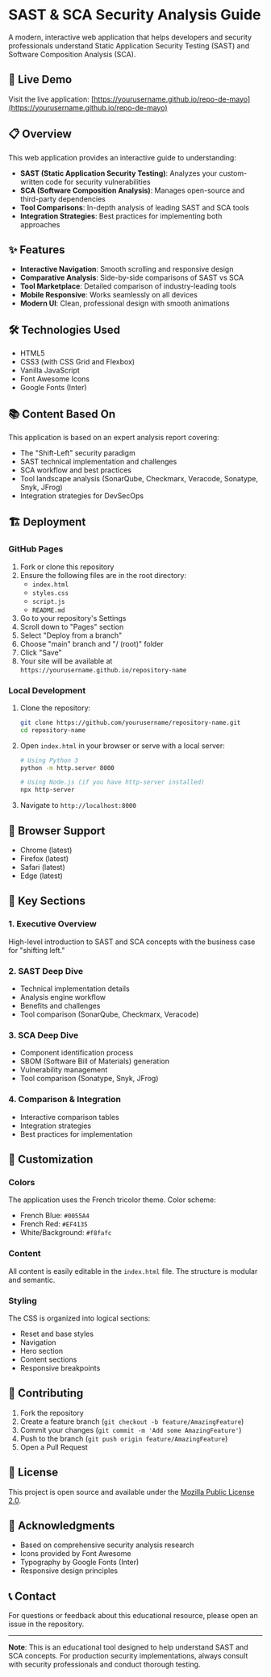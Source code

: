 # SAST & SCA Security Analysis Guide

A modern, interactive web application that helps developers and security professionals understand Static Application Security Testing (SAST) and Software Composition Analysis (SCA).

## 🚀 Live Demo

Visit the live application: [https://yourusername.github.io/repo-de-mayo](https://yourusername.github.io/repo-de-mayo)

## 📋 Overview

This web application provides an interactive guide to understanding:

- **SAST (Static Application Security Testing)**: Analyzes your custom-written code for security vulnerabilities
- **SCA (Software Composition Analysis)**: Manages open-source and third-party dependencies
- **Tool Comparisons**: In-depth analysis of leading SAST and SCA tools
- **Integration Strategies**: Best practices for implementing both approaches

## ✨ Features

- **Interactive Navigation**: Smooth scrolling and responsive design
- **Comparative Analysis**: Side-by-side comparisons of SAST vs SCA
- **Tool Marketplace**: Detailed comparison of industry-leading tools
- **Mobile Responsive**: Works seamlessly on all devices
- **Modern UI**: Clean, professional design with smooth animations

## 🛠️ Technologies Used

- HTML5
- CSS3 (with CSS Grid and Flexbox)
- Vanilla JavaScript
- Font Awesome Icons
- Google Fonts (Inter)

## 📚 Content Based On

This application is based on an expert analysis report covering:

- The "Shift-Left" security paradigm
- SAST technical implementation and challenges
- SCA workflow and best practices
- Tool landscape analysis (SonarQube, Checkmarx, Veracode, Sonatype, Snyk, JFrog)
- Integration strategies for DevSecOps

## 🏗️ Deployment

### GitHub Pages

1. Fork or clone this repository
2. Ensure the following files are in the root directory:
   - `index.html`
   - `styles.css`
   - `script.js`
   - `README.md`
3. Go to your repository's Settings
4. Scroll down to "Pages" section
5. Select "Deploy from a branch"
6. Choose "main" branch and "/ (root)" folder
7. Click "Save"
8. Your site will be available at `https://yourusername.github.io/repository-name`

### Local Development

1. Clone the repository:
   ```bash
   git clone https://github.com/yourusername/repository-name.git
   cd repository-name
   ```

2. Open `index.html` in your browser or serve with a local server:
   ```bash
   # Using Python 3
   python -m http.server 8000
   
   # Using Node.js (if you have http-server installed)
   npx http-server
   ```

3. Navigate to `http://localhost:8000`

## 📱 Browser Support

- Chrome (latest)
- Firefox (latest)
- Safari (latest)
- Edge (latest)

## 🎯 Key Sections

### 1. Executive Overview
High-level introduction to SAST and SCA concepts with the business case for "shifting left."

### 2. SAST Deep Dive
- Technical implementation details
- Analysis engine workflow
- Benefits and challenges
- Tool comparison (SonarQube, Checkmarx, Veracode)

### 3. SCA Deep Dive
- Component identification process
- SBOM (Software Bill of Materials) generation
- Vulnerability management
- Tool comparison (Sonatype, Snyk, JFrog)

### 4. Comparison & Integration
- Interactive comparison tables
- Integration strategies
- Best practices for implementation

## 🔧 Customization

### Colors
The application uses the French tricolor theme. Color scheme:
- French Blue: `#0055A4`
- French Red: `#EF4135`
- White/Background: `#f8fafc`

### Content
All content is easily editable in the `index.html` file. The structure is modular and semantic.

### Styling
The CSS is organized into logical sections:
- Reset and base styles
- Navigation
- Hero section
- Content sections
- Responsive breakpoints

## 🤝 Contributing

1. Fork the repository
2. Create a feature branch (`git checkout -b feature/AmazingFeature`)
3. Commit your changes (`git commit -m 'Add some AmazingFeature'`)
4. Push to the branch (`git push origin feature/AmazingFeature`)
5. Open a Pull Request

## 📄 License

This project is open source and available under the [Mozilla Public License 2.0](LICENSE).

## 🙏 Acknowledgments

- Based on comprehensive security analysis research
- Icons provided by Font Awesome
- Typography by Google Fonts (Inter)
- Responsive design principles

## 📞 Contact

For questions or feedback about this educational resource, please open an issue in the repository.

---

**Note**: This is an educational tool designed to help understand SAST and SCA concepts. For production security implementations, always consult with security professionals and conduct thorough testing.